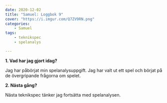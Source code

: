 ```yaml
---
date: 2020-12-02
title: "Samuel: Loggbok 9"
cover: "https://i.imgur.com/Q7ZV9RN.png"
categories: 
    - Samuel
tags:
    - teknikspec
	- spelanalys

---
```


**1. Vad har jag gjort idag?**

Jag har påbörjat min spelanalysuppgift. Jag har valt ut ett spel och börjat på de övergripande frågorna om spelet. 



**2. Nästa gång?**

Nästa teknikspec tänker jag fortsätta med spelanalysen.